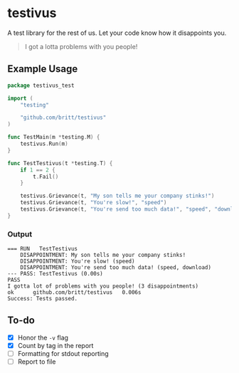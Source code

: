 # testivus
A test library for the rest of us. Let your code know how it disappoints you.

> I got a lotta problems with you people!

## Example Usage

```go
package testivus_test

import (
	"testing"

	"github.com/britt/testivus"
)

func TestMain(m *testing.M) {
	testivus.Run(m)
}

func TestTestivus(t *testing.T) {
	if 1 == 2 {
		t.Fail()
	}

	testivus.Grievance(t, "My son tells me your company stinks!")
	testivus.Grievance(t, "You're slow!", "speed")
	testivus.Grievance(t, "You're send too much data!", "speed", "download")
}
```

### Output

```
=== RUN   TestTestivus
	DISAPPOINTMENT: My son tells me your company stinks!
	DISAPPOINTMENT: You're slow! (speed)
	DISAPPOINTMENT: You're send too much data! (speed, download)
--- PASS: TestTestivus (0.00s)
PASS
I gotta lot of problems with you people! (3 disappointments)
ok  	github.com/britt/testivus	0.006s
Success: Tests passed.
```

## To-do

* [x] Honor the `-v` flag
* [x] Count by tag in the report
* [ ] Formatting for stdout reporting
* [ ] Report to file